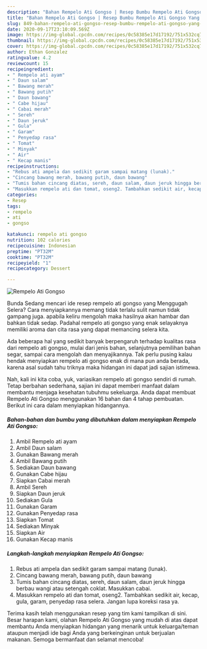 ```yaml
---
description: "Bahan Rempelo Ati Gongso | Resep Bumbu Rempelo Ati Gongso Yang Menggugah Selera"
title: "Bahan Rempelo Ati Gongso | Resep Bumbu Rempelo Ati Gongso Yang Menggugah Selera"
slug: 849-bahan-rempelo-ati-gongso-resep-bumbu-rempelo-ati-gongso-yang-menggugah-selera
date: 2020-09-17T23:10:09.569Z
image: https://img-global.cpcdn.com/recipes/0c58385e17d17192/751x532cq70/rempelo-ati-gongso-foto-resep-utama.jpg
thumbnail: https://img-global.cpcdn.com/recipes/0c58385e17d17192/751x532cq70/rempelo-ati-gongso-foto-resep-utama.jpg
cover: https://img-global.cpcdn.com/recipes/0c58385e17d17192/751x532cq70/rempelo-ati-gongso-foto-resep-utama.jpg
author: Ethan Gonzalez
ratingvalue: 4.2
reviewcount: 15
recipeingredient:
- " Rempelo ati ayam"
- " Daun salam"
- " Bawang merah"
- " Bawang putih"
- " Daun bawang"
- " Cabe hijau"
- " Cabai merah"
- " Sereh"
- " Daun jeruk"
- " Gula"
- " Garam"
- " Penyedap rasa"
- " Tomat"
- " Minyak"
- " Air"
- " Kecap manis"
recipeinstructions:
- "Rebus ati ampela dan sedikit garam sampai matang (lunak)."
- "Cincang bawang merah, bawang putih, daun bawang"
- "Tumis bahan cincang diatas, sereh, daun salam, daun jeruk hingga berbau wangi atau setengah coklat. Masukkan cabai."
- "Masukkan rempelo ati dan tomat, oseng2. Tambahkan sedikit air, kecap, gula, garam, penyedap rasa selera. Jangan lupa koreksi rasa ya."
categories:
- Resep
tags:
- rempelo
- ati
- gongso

katakunci: rempelo ati gongso 
nutrition: 102 calories
recipecuisine: Indonesian
preptime: "PT32M"
cooktime: "PT32M"
recipeyield: "1"
recipecategory: Dessert

---
```



![Rempelo Ati Gongso](https://img-global.cpcdn.com/recipes/0c58385e17d17192/751x532cq70/rempelo-ati-gongso-foto-resep-utama.jpg)

Bunda Sedang mencari ide resep rempelo ati gongso yang Menggugah Selera? Cara menyiapkannya memang tidak terlalu sulit namun tidak gampang juga. apabila keliru mengolah maka hasilnya akan hambar dan bahkan tidak sedap. Padahal rempelo ati gongso yang enak selayaknya memiliki aroma dan cita rasa yang dapat memancing selera kita.

Ada beberapa hal yang sedikit banyak berpengaruh terhadap kualitas rasa dari rempelo ati gongso, mulai dari jenis bahan, selanjutnya pemilihan bahan segar, sampai cara mengolah dan menyajikannya. Tak perlu pusing kalau hendak menyiapkan rempelo ati gongso enak di mana pun anda berada, karena asal sudah tahu triknya maka hidangan ini dapat jadi sajian istimewa.




Nah, kali ini kita coba, yuk, variasikan rempelo ati gongso sendiri di rumah. Tetap berbahan sederhana, sajian ini dapat memberi manfaat dalam membantu menjaga kesehatan tubuhmu sekeluarga. Anda dapat membuat Rempelo Ati Gongso menggunakan 16 bahan dan 4 tahap pembuatan. Berikut ini cara dalam menyiapkan hidangannya.

<!--inarticleads1-->

##### Bahan-bahan dan bumbu yang dibutuhkan dalam menyiapkan Rempelo Ati Gongso:

1. Ambil  Rempelo ati ayam
1. Ambil  Daun salam
1. Gunakan  Bawang merah
1. Ambil  Bawang putih
1. Sediakan  Daun bawang
1. Gunakan  Cabe hijau
1. Siapkan  Cabai merah
1. Ambil  Sereh
1. Siapkan  Daun jeruk
1. Sediakan  Gula
1. Gunakan  Garam
1. Gunakan  Penyedap rasa
1. Siapkan  Tomat
1. Sediakan  Minyak
1. Siapkan  Air
1. Gunakan  Kecap manis




<!--inarticleads2-->

##### Langkah-langkah menyiapkan Rempelo Ati Gongso:

1. Rebus ati ampela dan sedikit garam sampai matang (lunak).
1. Cincang bawang merah, bawang putih, daun bawang
1. Tumis bahan cincang diatas, sereh, daun salam, daun jeruk hingga berbau wangi atau setengah coklat. Masukkan cabai.
1. Masukkan rempelo ati dan tomat, oseng2. Tambahkan sedikit air, kecap, gula, garam, penyedap rasa selera. Jangan lupa koreksi rasa ya.




Terima kasih telah menggunakan resep yang tim kami tampilkan di sini. Besar harapan kami, olahan Rempelo Ati Gongso yang mudah di atas dapat membantu Anda menyiapkan hidangan yang menarik untuk keluarga/teman ataupun menjadi ide bagi Anda yang berkeinginan untuk berjualan makanan. Semoga bermanfaat dan selamat mencoba!
